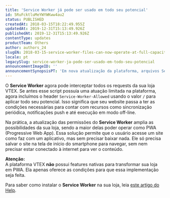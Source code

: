 ```yaml
---
title: 'Service Worker já pode ser usado em todo seu potencial'
id: 5RuFcktluMeYWYWKww4au2
status: PUBLISHED
createdAt: 2018-03-15T18:22:49.955Z
updatedAt: 2019-12-31T15:13:49.926Z
publishedAt: 2019-12-31T15:13:49.926Z
contentType: updates
productTeam: Others
author: authors_24
slugEN: 2018-03-15-service-worker-files-can-now-operate-at-full-capacity
locale: pt
legacySlug: service-worker-ja-pode-ser-usado-em-todo-seu-potencial
announcementImageID: ''
announcementSynopsisPT: 'Em nova atualização da plataforma, arquivos Service Worker agora podem interceptar requests de toda a sua loja.'
---
```


O __Service Worker__ agora pode interceptar todos os requests da sua loja VTEX. Se antes esse script possuía uma atuação limitada na plataforma, agora incluímos o header `Service-Worker-Allowed` usando o valor `/` para aplicar todo seu potencial. Isso significa que seu website passa a ter as condições necessárias para contar com recursos como sincronização periódica, notificações push e até execução em modo off-line.

Na prática, a atualização das permissões do __Service Worker__ amplia as possibilidades da sua loja, sendo a maior delas poder operar como PWA (Progressive Web App). Essa solução permite que o usuário acesse um site como faz com um aplicativo, mas sem precisar baixar nada. Ele só precisa salvar o site na tela de início do smartphone para navegar, sem nem precisar estar conectado à internet para ver o conteúdo.

<div class="alert alert-warning">
<strong>Atenção:</strong><br>
A plataforma VTEX <strong>não</strong> possui features nativas para transformar sua loja em PWA. Ela apenas oferece as condições para que essa implementação seja feita.
</div>

Para saber como instalar o __Service Worker__ na sua loja, leia [este artigo do Help](/pt/tutorial/como-instalar-um-service-worker).
